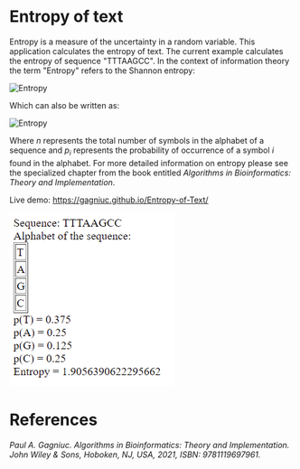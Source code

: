 # Entropy of text

Entropy is a measure of the uncertainty in a random variable. This application calculates the entropy of text. The current example calculates the entropy of sequence "TTTAAGCC". In the context of information theory the term "Entropy" refers to the Shannon entropy:

<img src="https://github.com/Gagniuc/Entropy-of-Text/blob/main/img/entropy%20eq.png?raw=true" height="90" alt="Entropy">

Which can also be written as:

<img src="https://github.com/Gagniuc/Entropy-of-Text/blob/main/img/entropy.png?raw=true" height="100" alt="Entropy">

Where <i>n</i> represents the total number of symbols in the alphabet of a sequence and <i>p<sub>i<sub></i> represents the probability of occurrence of a symbol <i>i</i> found in the alphabet. For more detailed information on entropy please see the specialized chapter from the book entitled <i>Algorithms in Bioinformatics: Theory and Implementation</i>.

Live demo: https://gagniuc.github.io/Entropy-of-Text/

![screenshot](https://github.com/Gagniuc/Entropy/blob/main/Entropy.png)


# References

<i>Paul A. Gagniuc. Algorithms in Bioinformatics: Theory and Implementation. John Wiley & Sons, Hoboken, NJ, USA, 2021, ISBN: 9781119697961.</i>
